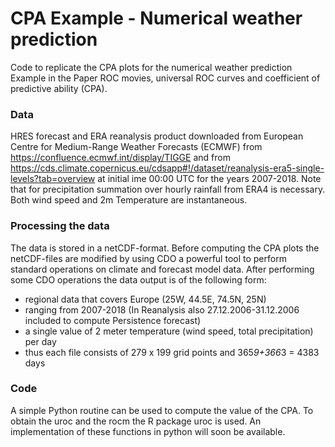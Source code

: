 # CPA Example - Numerical weather prediction

Code to replicate the CPA plots for the numerical weather prediction Example in the Paper ROC movies, universal ROC curves and coefficient of predictive ability (CPA). 

### Data
HRES forecast and ERA reanalysis product downloaded from European Centre for Medium-Range Weather Forecasts (ECMWF) from https://confluence.ecmwf.int/display/TIGGE and from https://cds.climate.copernicus.eu/cdsapp#!/dataset/reanalysis-era5-single-levels?tab=overview at initial ime 00:00 UTC for the years 2007-2018. Note that for precipitation summation over hourly rainfall from ERA4 is necessary. Both wind speed and 2m Temperature are instantaneous. 

### Processing the data
The data is stored in a netCDF-format. Before computing the CPA plots the netCDF-files are modified by using CDO a powerful tool to perform standard operations on climate and forecast model data. After performing some CDO operations the data output is of the following form:
- regional data that covers Europe (25W, 44.5E, 74.5N, 25N)
- ranging from 2007-2018 (In Reanalysis also 27.12.2006-31.12.2006 included to compute Persistence forecast)
- a single value of 2 meter temperature (wind speed, total precipitation) per day
- thus each file consists of 279 x 199 grid points and 365*9+366*3 = 4383 days

### Code
A simple Python routine can be used to compute the value of the CPA. To obtain the uroc and the rocm the R package uroc is used. An implementation of these functions in python will soon be available. 

